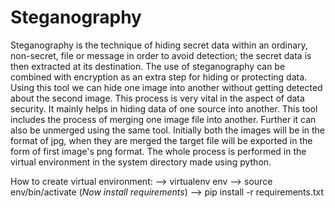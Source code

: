 # Steganography
Steganography is the technique of hiding secret data within an ordinary, non-secret, file or message in order to avoid detection; the secret data is then extracted at its destination. 
The use of steganography can be combined with encryption as an extra step for hiding or protecting data.
Using this tool we can hide one image into another without getting detected about the second image. This process is very vital in the aspect of data security. It mainly helps in hiding data of one source into another.
This tool includes the process of merging one image file into another. 
Further it can also be unmerged using the same tool.
Initially both the images will be in the format of jpg, when they are merged the target file will be exported in the form of first image's png format.
The whole process is performed in the virtual environment in the system directory made using python.

How to create virtual environment:
--> virtualenv env
--> source env/bin/activate
  (*Now install requirements*)
--> pip install -r requirements.txt
